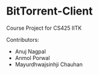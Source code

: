 # BitTorrent-Client
Course Project for CS425 IITK

Contributors:
- Anuj Nagpal
- Anmol Porwal
- Mayurdhwajsinhji Chauhan
